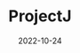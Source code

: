 ---
#kopieer dit templatebestand, plak het in content en vul op de juiste manier je eigen projectinformatie in.

date: 2022-10-24
title: "ProjectJ"                   #kies een projecttitel met een unieke naam en noem je kopie van dit bestand hetzelfde.
naam: "Jan"
opdrachtgever: "CHE"
summary: "samenvatting j"
beschrijving: "een uitgebreide beschrijving van het project met daarin het volledige project proces en de resultaten een uitgebreide beschrijving van het project met daarin het volledige project proces en de resultaten een uitgebreide beschrijving van het project met daarin het volledige project proces en de resultaten een uitgebreide beschrijving van het project met daarin het volledige project proces en de resultaten een uitgebreide beschrijving van het project met daarin het volledige project proces en de resultaten een uitgebreide beschrijving van het project met daarin het volledige project proces en de resultaten een uitgebreide beschrijving van het project met daarin het volledige project proces en de resultaten "
tags: ["jaar2", "SDE"]                  #kies uit één of meer van deze tags: "jaar1", "jaar2", "jaar3", "jaar4"
afbeeldingen: /projectJ_1.png       #voeg afbeeldingen toe aan de content folder met het formaat: "projecttitel_1", "projecttitel_2" enzovoort.
youtube: QWt8qbVEzLY                    #vul het gedeelte van de url in wat na "https://www.youtube.com/watch?v=" komt.

draft: false
---